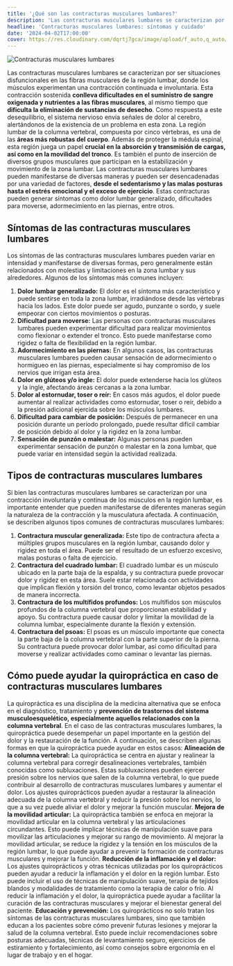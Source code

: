 ```yaml
---
title: '¿Qué son las contracturas musculares lumbares?'
description: 'Las contracturas musculares lumbares se caracterizan por ser situaciones disfuncionales en las fibras musculares de la región lumbar.'
headline: 'Contracturas musculares lumbares: síntomas y cuidado'
date: '2024-04-02T17:00:00'
cover: https://res.cloudinary.com/dqrtj7gca/image/upload/f_auto,q_auto/v1/website/blog/contractura-lumbosacra
---
```

![Contracturas musculares lumbares](https://res.cloudinary.com/dqrtj7gca/image/upload/f_auto,q_auto/v1/website/blog/contractura-lumbosacra)

Las contracturas musculares lumbares se caracterizan por ser situaciones disfuncionales en las fibras musculares de la región lumbar, donde los músculos experimentan una contracción continuada e involuntaria. Esta contracción sostenida **conlleva dificultades en el suministro de sangre oxigenada y nutrientes a las fibras musculares**, al mismo tiempo que **dificulta la eliminación de sustancias de desecho**. Como respuesta a este desequilibrio, el sistema nervioso envía señales de dolor al cerebro, alertándonos de la existencia de un problema en esta zona.
La región lumbar de la columna vertebral, compuesta por cinco vértebras, es una de las **áreas más robustas del cuerpo**. Además de proteger la médula espinal, esta región juega un papel **crucial en la absorción y transmisión de cargas, así como en la movilidad del tronco**. Es también el punto de inserción de diversos grupos musculares que participan en la estabilización y movimiento de la zona lumbar.
Las contracturas musculares lumbares pueden manifestarse de diversas maneras y pueden ser desencadenadas por una variedad de factores, **desde el sedentarismo y las malas posturas hasta el estrés emocional y el exceso de ejercicio**. Estas contracturas pueden generar síntomas como dolor lumbar generalizado, dificultades para moverse, adormecimiento en las piernas, entre otros.

## Síntomas de las contracturas musculares lumbares
Los síntomas de las contracturas musculares lumbares pueden variar en intensidad y manifestarse de diversas formas, pero generalmente están relacionados con molestias y limitaciones en la zona lumbar y sus alrededores. Algunos de los síntomas más comunes incluyen:
1) **Dolor lumbar generalizado:** El dolor es el síntoma más característico y puede sentirse en toda la zona lumbar, irradiándose desde las vértebras hacia los lados. Este dolor puede ser agudo, punzante o sordo, y suele empeorar con ciertos movimientos o posturas.
2) **Dificultad para moverse:** Las personas con contracturas musculares lumbares pueden experimentar dificultad para realizar movimientos como flexionar o extender el tronco. Esto puede manifestarse como rigidez o falta de flexibilidad en la región lumbar.
3) **Adormecimiento en las piernas:** En algunos casos, las contracturas musculares lumbares pueden causar sensación de adormecimiento o hormigueo en las piernas, especialmente si hay compromiso de los nervios que irrigan esta área.
4) **Dolor en glúteos y/o ingle:** El dolor puede extenderse hacia los glúteos y la ingle, afectando áreas cercanas a la zona lumbar.
5) **Dolor al estornudar, toser o reír:** En casos más agudos, el dolor puede aumentar al realizar actividades como estornudar, toser o reír, debido a la presión adicional ejercida sobre los músculos lumbares.
6) **Dificultad para cambiar de posición:** Después de permanecer en una posición durante un período prolongado, puede resultar difícil cambiar de posición debido al dolor y la rigidez en la zona lumbar.
7) **Sensación de punzón o malestar:** Algunas personas pueden experimentar sensación de punzón o malestar en la zona lumbar, que puede variar en intensidad según la actividad realizada.

## Tipos de contracturas musculares lumbares
Si bien las contracturas musculares lumbares se caracterizan por una contracción involuntaria y continua de los músculos en la región lumbar, es importante entender que pueden manifestarse de diferentes maneras según la naturaleza de la contracción y la musculatura afectada. A continuación, se describen algunos tipos comunes de contracturas musculares lumbares:
1) **Contractura muscular generalizada:** Este tipo de contractura afecta a múltiples grupos musculares en la región lumbar, causando dolor y rigidez en toda el área. Puede ser el resultado de un esfuerzo excesivo, malas posturas o falta de ejercicio.
2) **Contractura del cuadrado lumbar:** El cuadrado lumbar es un músculo ubicado en la parte baja de la espalda, y su contractura puede provocar dolor y rigidez en esta área. Suele estar relacionada con actividades que implican flexión y torsión del tronco, como levantar objetos pesados de manera incorrecta.
3) **Contractura de los multífidos profundos:** Los multífidos son músculos profundos de la columna vertebral que proporcionan estabilidad y apoyo. Su contractura puede causar dolor y limitar la movilidad de la columna lumbar, especialmente durante la flexión y extensión.
4) **Contractura del psoas:** El psoas es un músculo importante que conecta la parte baja de la columna vertebral con la parte superior de la pierna. Su contractura puede provocar dolor lumbar, así como dificultad para moverse y realizar actividades como caminar o levantar las piernas.

## Cómo puede ayudar la quiropráctica en caso de contracturas musculares lumbares
La quiropráctica es una disciplina de la medicina alternativa que se enfoca en el diagnóstico, tratamiento y **prevención de trastornos del sistema musculoesquelético, especialmente aquellos relacionados con la columna vertebral**. En el caso de las contracturas musculares lumbares, la quiropráctica puede desempeñar un papel importante en la gestión del dolor y la restauración de la función. A continuación, se describen algunas formas en que la quiropráctica puede ayudar en estos casos:
**Alineación de la columna vertebral:** La quiropráctica se centra en ajustar y realinear la columna vertebral para corregir desalineaciones vertebrales, también conocidas como subluxaciones. Estas subluxaciones pueden ejercer presión sobre los nervios que salen de la columna vertebral, lo que puede contribuir al desarrollo de contracturas musculares lumbares y aumentar el dolor. Los ajustes quiroprácticos pueden ayudar a restaurar la alineación adecuada de la columna vertebral y reducir la presión sobre los nervios, lo que a su vez puede aliviar el dolor y mejorar la función muscular.
**Mejora de la movilidad articular:** La quiropráctica también se enfoca en mejorar la movilidad articular en la columna vertebral y las articulaciones circundantes. Esto puede implicar técnicas de manipulación suave para movilizar las articulaciones y mejorar su rango de movimiento. Al mejorar la movilidad articular, se reduce la rigidez y la tensión en los músculos de la región lumbar, lo que puede ayudar a prevenir la formación de contracturas musculares y mejorar la función.
**Reducción de la inflamación y el dolor:** Los ajustes quiroprácticos y otras técnicas utilizadas por los quiroprácticos pueden ayudar a reducir la inflamación y el dolor en la región lumbar. Esto puede incluir el uso de técnicas de manipulación suave, terapia de tejidos blandos y modalidades de tratamiento como la terapia de calor o frío. Al reducir la inflamación y el dolor, la quiropráctica puede ayudar a facilitar la curación de las contracturas musculares y mejorar el bienestar general del paciente.
**Educación y prevención:** Los quiroprácticos no solo tratan los síntomas de las contracturas musculares lumbares, sino que también educan a los pacientes sobre cómo prevenir futuras lesiones y mejorar la salud de la columna vertebral. Esto puede incluir recomendaciones sobre posturas adecuadas, técnicas de levantamiento seguro, ejercicios de estiramiento y fortalecimiento, así como consejos sobre ergonomía en el lugar de trabajo y en el hogar.
